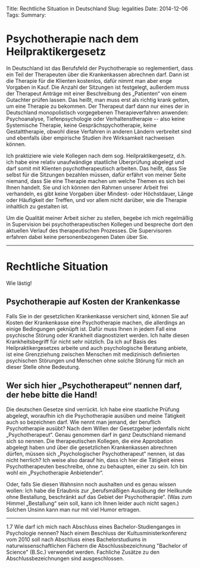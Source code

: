 Title: Rechtliche Situation in Deutschland
Slug: legalities
Date: 2014-12-06
Tags: 
Summary:


# Psychotherapie nach dem Heilpraktikergesetz

In Deutschland ist das Berufsfeld der Psychotherapie so reglementiert, dass ein Teil der Therapeuten über die Krankenkassen abrechnen darf. Dann ist die Therapie für die Klienten kostenlos, dafür nimmt man aber enge Vorgaben in Kauf. Die Anzahl der Sitzungen ist festgelegt, außerdem muss der Therapeut Anträge mit einer Beschreibung des „Patienten“ von einem Gutachter prüfen lassen. Das heißt, man muss erst als richtig krank gelten, um eine Therapie zu bekommen. Der Therapeut darf dann nur eines der in Deutschland monopolistisch vorgegebenen Therapieverfahren anwenden: Psychoanalyse, Tiefenpsychologie oder Verhaltenstherapie -- also keine Systemische Therapie, keine Gesprächspychotherapie, keine Gestalttherapie, obwohl diese Verfahren in anderen Ländern verbreitet sind und ebenfalls über empirische Studien ihre Wirksamkeit nachweisen können.

Ich praktiziere wie viele Kollegen nach dem sog. Heilpraktikergesetz, d.h. ich habe eine relativ unaufwändige staatliche Überprüfung abgelegt und darf somit mit Klienten psychotherapeutisch arbeiten. Das heißt, dass Sie selbst für die Sitzungen bezahlen müssen, dafür erfährt von meiner Seite niemand, dass Sie eine Therapie machen um welche Themen es sich bei Ihnen handelt. Sie und ich können den Rahmen unserer Arbeit frei verhandeln, es gibt keine Vorgaben über Mindest- oder Höchstdauer, Länge oder Häufigkeit der Treffen, und vor allem nicht darüber, wie die Therapie inhaltlich zu gestalten ist.

Um die Qualität meiner Arbeit sicher zu stellen, begebe ich mich regelmäßig in Supervision bei psychotherapeutischen Kollegen und bespreche dort den aktuellen Verlauf des therapeutischen Prozesses. Die Supervisoren erfahren dabei keine personenbezogenen Daten über Sie.


----

# Rechtliche Situation

Wie lästig!

## Psychotherapie auf Kosten der Krankenkasse

Falls Sie in der gesetzlichen Krankenkasse versichert sind, können Sie auf Kosten der Krankenkasse eine Psychotherapie machen, die allerdings an einige Bedingungen geknüpft ist. Dafür muss Ihnen in jedem Fall eine psychische Störung oder Krankheit diagnostiziert werden. Ich halte diesen Krankheitsbegriff für nicht sehr nützlich. Da ich auf Basis des Heilpraktikergesetzes arbeite und auch psychologische Beratung anbiete, ist eine Grenzziehung zwischen Menschen mit medizinisch definierten psychischen Störungen und Menschen ohne solche Störung für mich an dieser Stelle ohne Bedeutung.

## Wer sich hier „Psychotherapeut“ nennen darf, der hebe bitte die Hand!

Die deutschen Gesetze sind verrückt. Ich habe eine staatliche Prüfung abgelegt, woraufhin ich die Psychotherapie ausüben und meine Tätigkeit auch so bezeichnen darf. Wie nennt man jemand, der beruflich Psychotherapie ausübt? Nach dem Willen der Gesetzgeber jedenfalls nicht „Psychotherapeut“. Genau genommen darf in ganz Deutschland niemand sich so nennen. Die therapeutischen Kollegen, die eine Approbation abgelegt haben und über die gesetzlichen Krankenkassen abrechnen dürfen, müssen sich „Psychologischer Psychotherapeut“ nennen, ist das nicht herrlich? Ich weise also darauf hin, dass ich hier die Tätigkeit eines Psychotherapeuten beschreibe, ohne zu behaupten, einer zu sein. Ich bin wohl ein „Psychotherapie Anbietender“.

Oder, falls Sie diesen Wahnsinn noch aushalten und es genau wissen wollen: Ich habe die Erlaubnis zur „berufsmäßigen Ausübung der Heilkunde ohne Bestallung, beschränkt auf das Gebiet der Psychotherapie“. (Was zum Himmel „Bestallung“ sein soll, kann ich Ihnen leider auch nicht sagen.) Solchen Unsinn kann man nur mit viel Humor ertragen.

---

1.7 Wie darf ich mich nach Abschluss eines Bachelor-Studienganges in Psychologie nennen?
Nach einem Beschluss der Kultusministerkonferenz vom 2010 soll nach Abschluss eines Bachelorstudiums in naturwissenschaftlichen Fächern die Abschlussbezeichnung "Bachelor of Science" (B.Sc.) verwendet werden. Fachliche Zusätze zu den Abschlussbezeichnungen sind ausgeschlossen.

